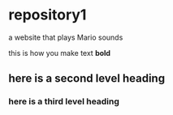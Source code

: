 # repository1
a website that plays Mario sounds

this is how you make text **bold**
## here is a second level heading
### here is a third level heading
